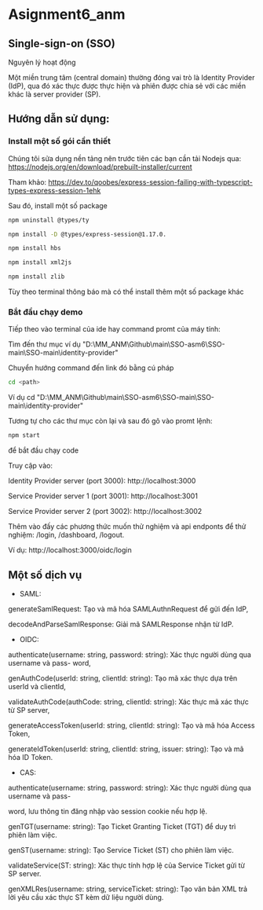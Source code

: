 # Asignment6_anm

## Single-sign-on (SSO)
Nguyên lý hoạt động


Một miền trung tâm (central domain) thường đóng vai trò là Identity Provider (IdP), qua đó xác thực được thực hiện và phiên được chia sẻ với các miền khác là server provider (SP).
## Hướng dẫn sử dụng:
### Install một số gói cần thiết
Chúng tôi sửa dụng nền tảng nên trước tiên các bạn cần tải Nodejs qua: https://nodejs.org/en/download/prebuilt-installer/current

Tham khảo: https://dev.to/qoobes/express-session-failing-with-typescript-types-express-session-1ehk

Sau đó, install một số package
```bash
npm uninstall @types/ty

npm install -D @types/express-session@1.17.0. 

npm install hbs

npm install xml2js

npm install zlib
```
Tùy theo terminal thông báo mà có thể install thêm một số package khác
### Bắt đầu chạy demo
Tiếp theo vào terminal của ide hay command promt của máy tính:

Tìm đến thư mục ví dụ "D:\MM_ANM\Github\main\SSO-asm6\SSO-main\SSO-main\identity-provider"

Chuyển hướng command đến link đó bằng cú pháp 
```bash
cd <path>
```
Ví dụ cd "D:\MM_ANM\Github\main\SSO-asm6\SSO-main\SSO-main\identity-provider"

Tương tự cho các thư mục còn lại và sau đó gõ vào promt lệnh: 
```bash
npm start
```
để bắt đầu chạy code

Truy cập vào: 

Identity Provider server (port 3000): http://localhost:3000

Service Provider server 1 (port 3001): http://localhost:3001

Service Provider server 2 (port 3002): http://localhost:3002

Thêm vào đấy các phương thức muốn thử nghiệm và api endponts để thử nghiệm: /login, /dashboard, /logout.

Ví dụ: http://localhost:3000/oidc/login
## Một số dịch vụ
- SAML:

generateSamlRequest: Tạo và mã hóa SAMLAuthnRequest để gửi đến IdP,

decodeAndParseSamlResponse: Giải mã SAMLResponse nhận từ IdP.

- OIDC:

authenticate(username: string, password: string): Xác thực người dùng qua username và pass-
word,

genAuthCode(userId: string, clientId: string): Tạo mã xác thực dựa trên userId và clientId,

validateAuthCode(authCode: string, clientId: string): Xác thực mã xác thực từ SP server,

generateAccessToken(userId: string, clientId: string): Tạo và mã hóa Access Token,

generateIdToken(userId: string, clientId: string, issuer: string): Tạo và mã hóa ID Token.

- CAS:

authenticate(username: string, password: string): Xác thực người dùng qua username và pass-

word, lưu thông tin đăng nhập vào session cookie nếu hợp lệ.

genTGT(username: string): Tạo Ticket Granting Ticket (TGT) để duy trì phiên làm việc.

genST(username: string): Tạo Service Ticket (ST) cho phiên làm việc.

validateService(ST: string): Xác thực tính hợp lệ của Service Ticket gửi từ SP server.

genXMLRes(username: string, serviceTicket: string): Tạo văn bản XML trả lời yêu cầu xác
thực ST kèm dữ liệu người dùng.
